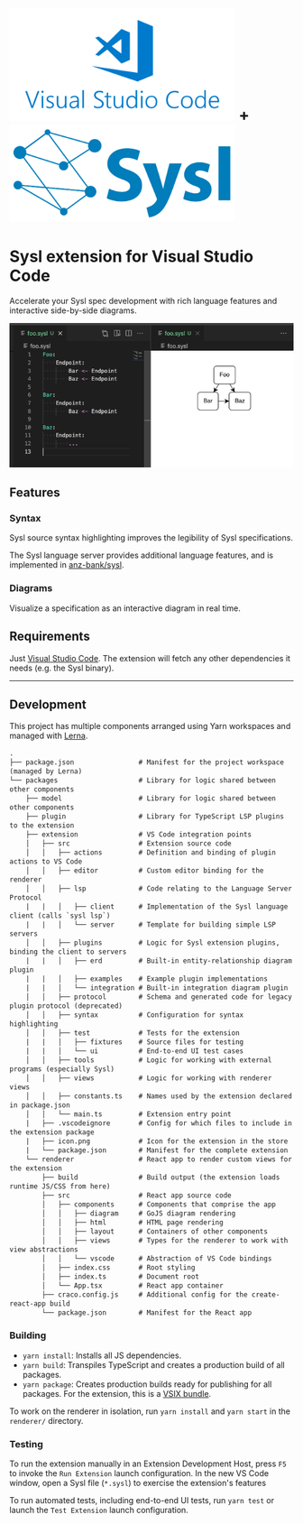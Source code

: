# <img width="400px" src="./packages/extension/docs/vscode-logo-text.png"/> + <img width="400px" src="./packages/extension/docs/sysl-logo-text.png"/>

# Sysl extension for Visual Studio Code

Accelerate your Sysl spec development with rich language features and interactive side-by-side diagrams.

![Screenshot of the Sysl extension](./packages/extension/docs/hero-screenshot.png)

## Features

### Syntax

Sysl source syntax highlighting improves the legibility of Sysl specifications.

The Sysl language server provides additional language features, and is implemented in [anz-bank/sysl](https://github.com/anz-bank/sysl/blob/master/cmd/sysllsp/main.go).

### Diagrams

Visualize a specification as an interactive diagram in real time.

## Requirements

Just [Visual Studio Code](https://code.visualstudio.com/). The extension will fetch any other dependencies it needs (e.g. the Sysl binary).

---

## Development

This project has multiple components arranged using Yarn workspaces and managed with [Lerna](https://lerna.js.org/).

```
.
├── package.json                # Manifest for the project workspace (managed by Lerna)
└── packages                    # Library for logic shared between other components
    ├── model                   # Library for logic shared between other components
    ├── plugin                  # Library for TypeScript LSP plugins to the extension
    ├── extension               # VS Code integration points
    │   ├── src                 # Extension source code
    │   │   ├── actions         # Definition and binding of plugin actions to VS Code
    │   │   ├── editor          # Custom editor binding for the renderer
    │   │   ├── lsp             # Code relating to the Language Server Protocol
    |   |   │   ├── client      # Implementation of the Sysl language client (calls `sysl lsp`)
    |   |   │   └── server      # Template for building simple LSP servers
    │   │   ├── plugins         # Logic for Sysl extension plugins, binding the client to servers
    |   |   │   ├── erd         # Built-in entity-relationship diagram plugin
    |   |   │   ├── examples    # Example plugin implementations
    |   |   │   └── integration # Built-in integration diagram plugin
    │   │   ├── protocol        # Schema and generated code for legacy plugin protocol (deprecated)
    │   │   ├── syntax          # Configuration for syntax highlighting
    │   │   ├── test            # Tests for the extension
    |   |   │   ├── fixtures    # Source files for testing
    |   |   │   └── ui          # End-to-end UI test cases
    │   │   ├── tools           # Logic for working with external programs (especially Sysl)
    │   │   ├── views           # Logic for working with renderer views
    │   │   ├── constants.ts    # Names used by the extension declared in package.json
    │   │   └── main.ts         # Extension entry point
    |   ├── .vscodeignore       # Config for which files to include in the extension package
    |   ├── icon.png            # Icon for the extension in the store
    |   └── package.json        # Manifest for the complete extension
    └── renderer                # React app to render custom views for the extension
        ├── build               # Build output (the extension loads runtime JS/CSS from here)
        ├── src                 # React app source code
        │   ├── components      # Components that comprise the app
        │   │   ├── diagram     # GoJS diagram rendering
        │   │   ├── html        # HTML page rendering
        │   │   ├── layout      # Containers of other components
        │   │   ├── views       # Types for the renderer to work with view abstractions
        │   │   └── vscode      # Abstraction of VS Code bindings
        │   ├── index.css       # Root styling
        │   ├── index.ts        # Document root
        │   └── App.tsx         # React app container
        ├── craco.config.js     # Additional config for the create-react-app build
        └── package.json        # Manifest for the React app
```

### Building

- `yarn install`: Installs all JS dependencies.
- `yarn build`: Transpiles TypeScript and creates a production build of all packages.
- `yarn package`: Creates production builds ready for publishing for all packages. For the extension, this is a [VSIX bundle](https://code.visualstudio.com/docs/editor/extension-marketplace#_install-from-a-vsix).

To work on the renderer in isolation, run `yarn install` and `yarn start` in the `renderer/` directory.

### Testing

To run the extension manually in an Extension Development Host, press `F5` to invoke the `Run Extension` launch configuration. In the new VS Code window, open a Sysl file (`*.sysl`) to exercise the extension's features

To run automated tests, including end-to-end UI tests, run `yarn test` or launch the `Test Extension` launch configuration.
